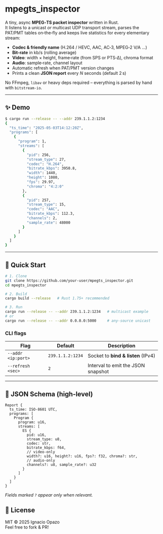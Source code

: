 # mpegts_inspector

A tiny, async **MPEG‑TS packet inspector** written in Rust.  
It listens to a unicast *or* multicast UDP transport stream, parses the PAT/PMT
tables on‑the‑fly and keeps live statistics for every elementary stream:

* **Codec & friendly name** (H.264 / HEVC, AAC, AC‑3, MPEG‑2 V/A …)  
* **Bit‑rate** in kb/s (rolling average)  
* **Video**: width × height, frame‑rate (from SPS or PTS‑Δ), chroma format  
* **Audio**: sample‑rate, channel layout  
* Automatic refresh when PAT/PMT version changes  
* Prints a clean **JSON report** every _N_ seconds (default 2 s)

No FFmpeg, `libav` or heavy deps required – everything is parsed by hand with
`bitstream‑io`.

---

## ✨ Demo

```bash
$ cargo run --release -- --addr 239.1.1.2:1234
{
  "ts_time": "2025-05-03T14:12:20Z",
  "programs": [
    {
      "program": 1,
      "streams": [
        {
          "pid": 256,
          "stream_type": 27,
          "codec": "H.264",
          "bitrate_kbps": 3950.8,
          "width": 1440,
          "height": 1080,
          "fps": 29.97,
          "chroma": "4:2:0"
        },
        {
          "pid": 257,
          "stream_type": 15,
          "codec": "AAC",
          "bitrate_kbps": 112.3,
          "channels": 2,
          "sample_rate": 48000
        }
      ]
    }
  ]
}
```

---

## 🚀 Quick Start

```bash
# 1. Clone
git clone https://github.com/your-user/mpegts_inspector.git
cd mpegts_inspector

# 2. Build
cargo build --release   # Rust 1.75+ recommended

# 3. Run
cargo run --release -- --addr 239.1.1.2:1234   # multicast example
# or
cargo run --release -- --addr 0.0.0.0:5000     # any-source unicast
```

### CLI flags

| Flag               | Default          | Description                                  |
|--------------------|------------------|----------------------------------------------|
| `--addr <ip:port>` | `239.1.1.2:1234` | Socket to **bind & listen** (IPv4)           |
| `--refresh <sec>`  | `2`              | Interval to emit the JSON snapshot           |

---

## 📝  JSON Schema (high‑level)

```text
Report {
  ts_time: ISO‑8601 UTC,
  programs: [
    Program {
      program: u16,
      streams: [
        ES {
          pid: u16,
          stream_type: u8,
          codec: str,
          bitrate_kbps: f64,
          // video‑only
          width?: u16, height?: u16, fps?: f32, chroma?: str,
          // audio‑only
          channels?: u8, sample_rate?: u32
        }
      ]
    }
  ]
}
```

*Fields marked `?` appear only when relevant.*


## 📜  License

MIT © 2025 Ignacio Opazo  
Feel free to fork & PR!